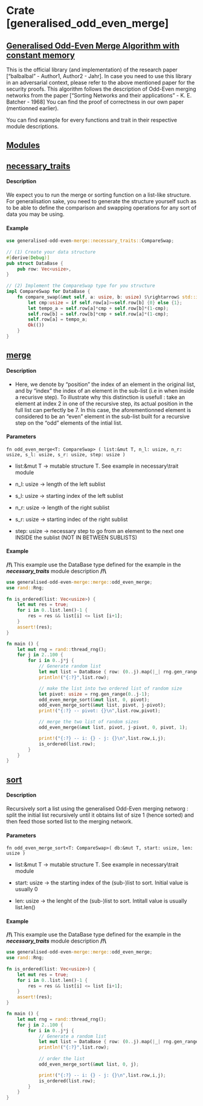 
Crate [generalised\_odd\_even\_merge]
===========================================================================


[Generalised Odd-Even Merge Algorithm with constant memory](#generalised-odd-even-merge-algorithm-with-constant-memory)
-----------------------------------------------------------------------------------------------------------------------

This is the official library (and implementation) of the research paper \[“balbalbal” - Author1, Author2 - Jahr\]. In case you need to use this library in an adversarial context, please refer to the above mentioned paper for the security proofs. This algorithm follows the description of Odd-Even merging networks from the paper \[“Sorting Networks and their applications” - K. E. Batcher - 1968\] You can find the proof of correctness in our own paper (mentionned earlier).

You can find example for every functions and trait in their respective module descriptions.

[Modules](#modules)
-------------------




## [necessary\_traits](#necessary_traits)


#### Description

We expect you to run the merge or sorting function on a list-like structure. For generalisation sake, you need to generate the structure yourself such as to be able to define the comparison and swapping operations for any sort of data you may be using.

#### Example
```rs
use generalised-odd-even-merge::necessary_traits::CompareSwap;
    
// (1) Create your data structure
#[derive(Debug)]
pub struct DataBase {
    pub row: Vec<usize>,
}
    
// (2) Implement the CompareSwap type for you structure
impl CompareSwap for DataBase {
    fn compare_swap(&mut self, a: usize, b: usize) $\rightarrow$ std::io::Result<()> {
        let cmp:usize = if self.row[a]>=self.row[b] {0} else {1};
        let tempo_a = self.row[a]*cmp + self.row[b]*(1-cmp);
        self.row[b] = self.row[b]*cmp + self.row[a]*(1-cmp);
        self.row[a] = tempo_a;
        Ok(())
    }
}
```

## [merge](#merge)

#### Description

*   Here, we denote by “position” the index of an element in the original list, and by “index” the index of an element in the sub-list (i.e in when inside a recurisve step). To illustrate why this distinction is usefull : take an element at index 2 in one of the recursive step, its actual position in the full list can perfectly be 7. In this case, the aforementionned element is considered to be an “even” element in the sub-list built for a recursive step on the “odd” elements of the intial list.

#### Parameters
``fn odd_even_merge<T: CompareSwap> ( list:&mut T, n_l: usize, n_r: usize, s_l: usize, s_r: usize, step: usize )``
*   list:&mut T $\rightarrow$  mutable structure T. See example in necessary\trait module
    
*   n\_l: usize $\rightarrow$ length of the left sublist
    
*   s\_l: usize $\rightarrow$ starting index of the left sublist
    
*   n\_r: usize $\rightarrow$ length of the right sublist
    
*   s\_r: usize $\rightarrow$ starting indec of the right sublist
    
*   step: usize $\rightarrow$ necessary step to go from an element to the next one INSIDE the sublist (NOT IN BETWEEN SUBLISTS)
    

#### Example

**/!\\** This example use the DataBase type defined for the example in the _**necessary\_traits**_ module description **/!\\**
```rs 
use generalised-odd-even-merge::merge::odd_even_merge;
use rand::Rng;
    
fn is_ordered(list: Vec<usize>) {
    let mut res = true;
    for i in 0..list.len()-1 {
        res = res && list[i] <= list [i+1];
    }
    assert!(res);
}

fn main () {
    let mut rng = rand::thread_rng();
    for j in 2..100 {
        for i in 0..j*j {
            // Generate random list
            let mut list = DataBase { row: (0..j).map(|_| rng.gen_range(0..1000)).collect() };
            println!("{:?}",list.row);

            // make the list into two ordered list of random size
            let pivot: usize = rng.gen_range(0..j-1);
            odd_even_merge_sort(&mut list, 0, pivot);
            odd_even_merge_sort(&mut list, pivot, j-pivot);
            print!("{:?} -- pivot: {}\n",list.row,pivot);

            // merge the two list of random sizes
            odd_even_merge(&mut list, pivot, j-pivot, 0, pivot, 1);

            print!("{:?} -- i: {} - j: {}\n",list.row,i,j);
            is_ordered(list.row);
        }
    }
}
```

## [sort](#sort)

#### Description

Recursively sort a list using the generalised Odd-Even merging networg : split the initial list recursively until it obtains list of size 1 (hence sorted) and then feed those sorted list to the merging network.

#### Parameters
``fn odd_even_merge_sort<T: CompareSwap>( db:&mut T, start: usize, len: usize )``

*   list:&mut T $\rightarrow$ mutable structure T. See example in necessary\trait module
    
*   start: usize $\rightarrow$ the starting index of the (sub-)list to sort. Initial value is usually 0
    
*   len: usize $\rightarrow$ the lenght of the (sub-)list to sort. Intitall value is usually list.len()
    

#### Example

**/!\\** This example use the DataBase type defined for the example in the _**necessary\_traits**_ module description **/!\\**
```rs
use generalised-odd-even-merge::merge::odd_even_merge;
use rand::Rng;
    
fn is_ordered(list: Vec<usize>) {
    let mut res = true;
    for i in 0..list.len()-1 {
        res = res && list[i] <= list [i+1];
    }
    assert!(res);
}

fn main () {
    let mut rng = rand::thread_rng();
    for j in 2..100 {
        for i in 0..j*j {
            // Generate a random list
            let mut list = DataBase { row: (0..j).map(|_| rng.gen_range(0..1000)).collect() };
            println!("{:?}",list.row);
            
            // order the list
            odd_even_merge_sort(&mut list, 0, j);

            print!("{:?} -- i: {} - j: {}\n",list.row,i,j);
            is_ordered(list.row);
        }
    }
}
```